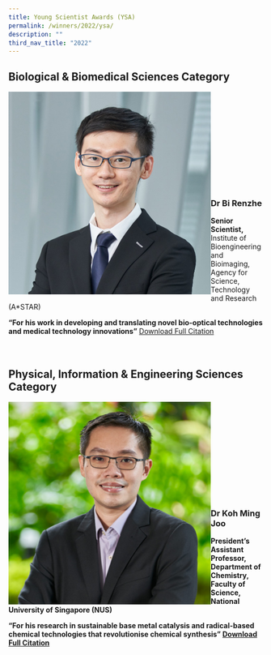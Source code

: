 ```yaml
---
title: Young Scientist Awards (YSA)
permalink: /winners/2022/ysa/
description: ""
third_nav_title: "2022"
---
```

## Biological & Biomedical Sciences Category
<img src="/images/Winners/2022/ysa-dr-bi-renzhe.jpg" alt="Dr Bi Renzhe" style="width:400px" align="left"/><br/><br/><br/><br/><br/><br/><br/><br/><br/><br/><br/>
### **Dr Bi Renzhe**


<b>Senior Scientist,</b> Institute of Bioengineering and Bioimaging, Agency for Science, Technology and Research (A*STAR)

<b>“For his work in developing and translating novel bio-optical technologies and medical technology innovations”</b>
[Download Full Citation](/files/Citations/2022/2022%20YSA%20Dr%20Bi%20Renzhe.pdf)
<b>
<br><br><br>

## Physical, Information & Engineering Sciences Category

<img src="/images/Winners/2022/ysa-dr-koh-ming-joo.jpg" alt="Dr Koh Ming Joo" style="width:400px" align="left"/><br/><br/><br/><br/><br/><br/><br/><br/><br/><br/><br/>
### **Dr Koh Ming Joo**

<b>President’s Assistant Professor,</b> Department of Chemistry, Faculty of Science, National University of Singapore (NUS)

<b>“For his research in sustainable base metal catalysis and radical-based chemical technologies that revolutionise chemical synthesis”</b>
[Download Full Citation](/files/Citations/2022/2022%20YSA%20Dr%20Koh%20Ming%20Joo.pdf)